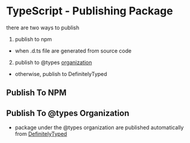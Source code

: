 # TypeScript - Publishing Package

there are two ways to publish 

1. publish to npm

- when .d.ts file are generated from source code

2. publish to @types [organization](npm-publish-package.md#pubish-a-scope-package)

- otherwise, publish to DefinitelyTyped

## Publish To NPM

## Publish To @types Organization


- package under the @types organization are published automatically from [DefinitelyTyped](typescript-d-ts-file.md#type-for-popular-javascript-libraries)
